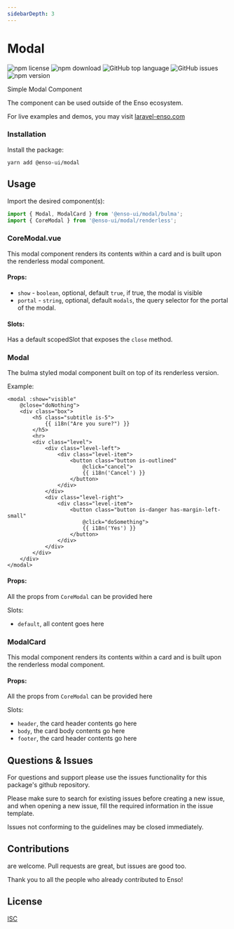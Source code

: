 ```yaml
---
sidebarDepth: 3
---
```


# Modal

![npm license](https://img.shields.io/npm/l/@enso-ui/modal.svg) 
![npm download](https://img.shields.io/npm/dm/@enso-ui/modal.svg) 
![GitHub top language](https://img.shields.io/github/languages/top/enso-ui/modal.svg) 
![GitHub issues](https://img.shields.io/github/issues/enso-ui/modal.svg) 
![npm version](https://img.shields.io/npm/v/@enso-ui/modal.svg) 

Simple Modal Component

The component can be used outside of the Enso ecosystem.

For live examples and demos, you may visit [laravel-enso.com](https://www.laravel-enso.com)

### Installation

Install the package:
```
yarn add @enso-ui/modal
```

## Usage

Import the desired component(s):
```js
import { Modal, ModalCard } from '@enso-ui/modal/bulma';
import { CoreModal } from '@enso-ui/modal/renderless';
```

### CoreModal.vue
This modal component renders its contents within a card and is built upon the renderless modal component.

#### Props:
- `show` - `boolean`, optional, default `true`, if true, the modal is visible
- `portal` - `string`, optional, default `modals`, the query selector for the portal of the modal. 

#### Slots:

Has a default scopedSlot that exposes the `close` method.

### Modal

The bulma styled modal component built on top of its renderless version. 

Example:
```vue
<modal :show="visible"
    @close="doNothing">
    <div class="box">
        <h5 class="subtitle is-5">
            {{ i18n("Are you sure?") }}
        </h5>
        <hr>
        <div class="level">
            <div class="level-left">
                <div class="level-item">
                    <button class="button is-outlined"
                        @click="cancel">
                        {{ i18n('Cancel') }}
                    </button>
                </div>
            </div>
            <div class="level-right">
                <div class="level-item">
                    <button class="button is-danger has-margin-left-small"
                        @click="doSomething">
                        {{ i18n('Yes') }}
                    </button>
                </div>
            </div>
        </div>
    </div>
</modal>
```

#### Props:
All the props from `CoreModal` can be provided here

Slots:
- `default`, all content goes here

### ModalCard

This modal component renders its contents within a card and is built upon the renderless modal component.

#### Props:
All the props from `CoreModal` can be provided here

Slots:
- `header`, the card header contents go here
- `body`, the card body contents go here
- `footer`, the card header contents go here

## Questions & Issues

For questions and support please use the issues functionality
for this package's github repository.

Please make sure to search for existing issues before creating a new issue,
and when opening a new issue, fill the required information in the issue template.

Issues not conforming to the guidelines may be closed immediately.

## Contributions

are welcome. Pull requests are great, but issues are good too.

Thank you to all the people who already contributed to Enso!

## License

[ISC](https://opensource.org/licenses/ISC)
